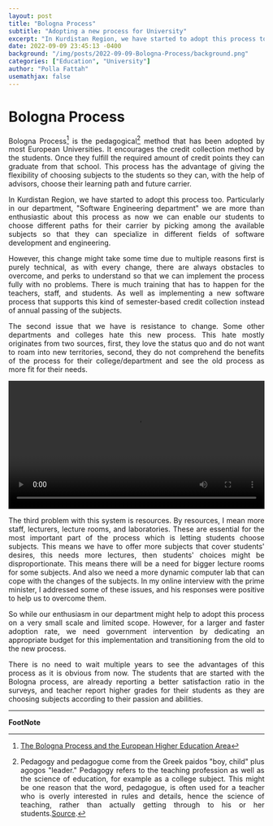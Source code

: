 ```yaml
---
layout: post
title: "Bologna Process"
subtitle: "Adopting a new process for University"
excerpt: "In Kurdistan Region, we have started to adopt this process too. Particularly in our department, Software Engineering department we are more than enthusiastic about this process"
date: 2022-09-09 23:45:13 -0400
background: "/img/posts/2022-09-09-Bologna-Process/background.png"
categories: ["Education", "University"]
author: "Polla Fattah"
usemathjax: false
---
```

<style>
  video {
  /* override other styles to make responsive */
  width: 100%    !important;
  height: auto   !important;
}
body p{text-align: justify}
</style>
# Bologna Process

Bologna Process[^1] is the pedagogical[^2] method that has been adopted by most European Universities. It encourages the credit collection method by the students. Once they fulfill the required amount of credit points they can graduate from that school. This process has the advantage of giving the flexibility of choosing subjects to the students so they can, with the help of advisors, choose their learning path and future carrier.

In Kurdistan Region, we have started to adopt this process too. Particularly in our department, "Software Engineering department" we are more than enthusiastic about this process as now we can enable our students to choose different paths for their carrier by picking among the available subjects so that they can specialize in different fields of software development and engineering.

 However, this change might take some time due to multiple reasons first is purely technical, as with every change, there are always obstacles to overcome, and perks to understand so that we can implement the process fully with no problems. There is much training that has to happen for the teachers, staff, and students. As well as implementing a new software process that supports this kind of semester-based credit collection instead of annual passing of the subjects.

 The second issue that we have is resistance to change. Some other departments and colleges hate this new process. This hate mostly originates from two sources, first, they love the status quo and do not want to roam into new territories, second, they do not comprehend the benefits of the process for their college/department and see the old process as more fit for their needs. 

 <video  controls>
  <source src="/img/posts/2022-09-09-Bologna-Process/meeting.mp4" type="video/mp4">
  Your browser does not support videos.
</video>

 The third problem with this system is resources. By resources, I mean more staff, lecturers, lecture rooms, and laboratories. These are essential for the most important part of the process which is letting students choose subjects. This means we have to offer more subjects that cover students' desires, this needs more lectures, then students' choices might be disproportionate. This means there will be a need for bigger lecture rooms for some subjects. And also we need a more dynamic computer lab that can cope with the changes of the subjects. In my online interview with the prime minister, I addressed some of these issues, and his responses were positive to help us to overcome them.

 So while our enthusiasm in our department might help to adopt this process on a very small scale and limited scope. However, for a larger and faster adoption rate, we need government intervention by dedicating an appropriate budget for this implementation and transitioning from the old to the new process. 

 There is no need to wait multiple years to see the advantages of this process as it is obvious from now. The students that are started with the Bologna process, are already reporting a better satisfaction ratio in the surveys, and teacher report higher grades for their students as they are choosing subjects according to their passion and abilities.

---

__FootNote__

[^1]: [The Bologna Process and the European Higher Education Area](https://education.ec.europa.eu/education-levels/higher-education/inclusive-and-connected-higher-education/bologna-process#:~:text=Under%20the%20Bologna%20Process%2C%20European,a%20European%20Higher%20Education%20Area.)
[^2]: Pedagogy and pedagogue come from the Greek paidos "boy, child" plus agogos "leader." Pedagogy refers to the teaching profession as well as the science of education, for example as a college subject. This might be one reason that the word, pedagogue, is often used for a teacher who is overly interested in rules and details, hence the science of teaching, rather than actually getting through to his or her students.[Source](https://www.vocabulary.com/dictionary/pedagogy#:~:text=synonyms%3A%20didactics%2C%20education%2C%20educational%20activity%2C%20instruction%2C%20teaching).
